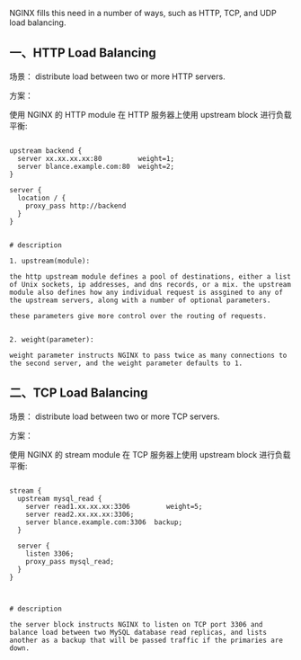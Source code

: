 
NGINX fills this need in a number of ways, such as HTTP, TCP, and UDP load balancing.

## 一、HTTP Load Balancing

场景： distribute load between two or more HTTP servers.

方案：

使用 NGINX 的 HTTP module 在 HTTP 服务器上使用 upstream block 进行负载平衡:

```

upstream backend {
  server xx.xx.xx.xx:80         weight=1;
  server blance.example.com:80  weight=2;
}

server {
  location / {
    proxy_pass http://backend
  }
}


# description

1. upstream(module): 

the http upstream module defines a pool of destinations, either a list of Unix sockets, ip addresses, and dns records, or a mix. the upstream module also defines how any individual request is assgined to any of the upstream servers, along with a number of optional parameters.

these parameters give more control over the routing of requests.


2. weight(parameter): 

weight parameter instructs NGINX to pass twice as many connections to the second server, and the weight parameter defaults to 1.

```


## 二、TCP Load Balancing

场景： distribute load between two or more TCP servers.

方案：

使用 NGINX 的 stream module 在 TCP 服务器上使用 upstream block 进行负载平衡:

```

stream {
  upstream mysql_read {
    server read1.xx.xx.xx:3306         weight=5;
    server read2.xx.xx.xx:3306;    
    server blance.example.com:3306  backup;
  }

  server {
    listen 3306;
    proxy_pass mysql_read;
  }
}



# description

the server block instructs NGINX to listen on TCP port 3306 and balance load between two MySQL database read replicas, and lists another as a backup that will be passed traffic if the primaries are down.

```
